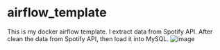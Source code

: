 # airflow_template
This is my docker airflow template.
I extract data from Spotify API. After clean the data from Spotify API, then load it into MySQL.
![image](https://github.com/ppleum21z/Spotify-Playlist/assets/138441714/2ead9dd1-0631-4bb5-92c7-e00f5d3182dd)
